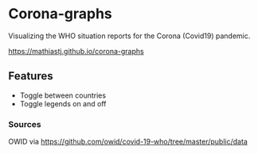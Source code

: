 # Corona-graphs

Visualizing the WHO situation reports for the Corona (Covid19) pandemic.

https://mathiastj.github.io/corona-graphs

## Features

- Toggle between countries
- Toggle legends on and off

### Sources

OWID via https://github.com/owid/covid-19-who/tree/master/public/data